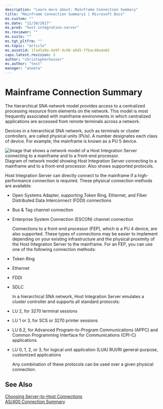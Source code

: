 ```yaml
---
description: "Learn more about: Mainframe Connection Summary"
title: "Mainframe Connection Summary1 | Microsoft Docs"
ms.custom: ""
ms.date: "11/30/2017"
ms.prod: "host-integration-server"
ms.reviewer: ""
ms.suite: ""
ms.tgt_pltfrm: ""
ms.topic: "article"
ms.assetid: 1fa45a9a-4e9f-4c98-a0d5-ffbac40a4e02
caps.latest.revision: 3
author: "christopherhouser"
ms.author: "test"
manager: "anneta"
---
```

# Mainframe Connection Summary
The hierarchical SNA network model provides access to a centralized processing resource from elements on the network. This model is most frequently associated with mainframe environments in which centralized applications are accessed from remote terminals across a network.  
  
 Devices in a hierarchical SNA network, such as terminals or cluster controllers, are called physical units (PUs). A number designates each class of device. For example, the mainframe is known as a PU 5 device.  
  
 ![Image that shows a network model of a Host Integration Server connecting to a mainframe and to a front-end processor.](../core/media/dep06.gif "dep06")  
Diagram of network model showing Host Integration Server connecting to a mainframe and to a front-end processor. Also shows supported protocols.  
  
 Host Integration Server can directly connect to the mainframe if a high-performance connection is required. These physical connection methods are available:  
  
- Open Systems Adapter, supporting Token Ring, Ethernet, and Fiber Distributed Data Interconnect (FDDI) connections  
  
- Bus & Tag channel connection  
  
- Enterprise System Connection (ESCON) channel connection  
  
  Connections to a front-end processor (FEP), which is a PU 4 device, are also supported. These types of connections may be easier to implement depending on your existing infrastructure and the physical proximity of the Host Integration Server to the mainframe. For an FEP, you can use one of the following connection methods:  
  
- Token Ring  
  
- Ethernet  
  
- FDDI  
  
- SDLC  
  
  In a hierarchical SNA network, Host Integration Server emulates a cluster controller and supports all standard protocols:  
  
- LU 2, for 3270 terminal sessions  
  
- LU 1 or 3, for SCS or 3270 printer sessions  
  
- LU 6.2, for Advanced Program-to-Program Communications (APPC) and Common Programming Interface for Communications (CPI-C) applications  
  
- LU 0, 1, 2, or 3, for logical unit application (LUA) RUI/RI general-purpose, customized applications  
  
  Any combination of these protocols can be used over a given physical connection.  
  
## See Also  
 [Choosing Server-to-Host Connections](../core/choosing-server-to-host-connections1.md)   
 [AS/400 Connection Summary](../core/as-400-connection-summary1.md)
